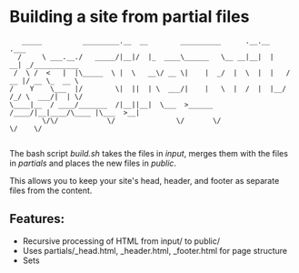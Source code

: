 # Building a site from partial files

```
   _____          _________.__  __        __________      .__.__       .___            
  /     \ ___.__./   _____/|__|/  |_  ____\______   \__ __|__|  |    __| _/___________ 
 /  \ /  <   |  |\_____  \ |  \   __\/ __ \|    |  _/  |  \  |  |   / __ |/ __ \_  __ \
/    Y    \___  |/        \|  ||  | \  ___/|    |   \  |  /  |  |__/ /_/ \  ___/|  | \/
\____|__  / ____/_______  /|__||__|  \___  >______  /____/|__|____/\____ |\___  >__|   
        \/\/            \/               \/       \/                    \/    \/       


```

The bash script _build.sh_ takes the files in _input_, merges them with the files in _partials_ and places the new files in _public_.

This allows you to keep your site's head, header, and footer as separate files from the content.

## Features:
 - Recursive processing of HTML from input/ to public/
 - Uses partials/_head.html, _header.html, _footer.html for page structure
 - Sets <title> from <body id=""> or filename (hyphens to spaces, title case)
 - Copies other asset files unchanged
 - Only processes/copies files that are missing or changed (incremental build)
 - Injects a JS snippet into HTML footer for live reload (auto refresh)
 - Options:
     --clean       : delete public/ folder before building
     --dry-run     : show planned actions but don't write files
     --serve       : run python3 http.server on localhost:8000 after build
     --watch       : watch input/ and partials/ for changes, auto rebuild (needs inotifywait from inotify-tools)
     --no-refresh  : disable injecting live reload JS
     --help        : show help
  
## Dependencies:
 - python3 (for --serve)
 - inotifywait (for --watch, from inotify-tools package)

## Usage examples:
sh ./build.sh --no-refresh # to process files for distribution.
sh ./build.sh --serve # to create a server to view the site in a browser. Create a new terminal for further commands.
sh ./build.sh --watch # to watch for changes and process them as they happen.

## Information
Copyright 2025 Ariel Churi
MIT license (You can use this code any way you like as long as you include the license so that others may use it too.)
